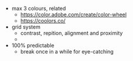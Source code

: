 - max 3 colours, related
   - https://color.adobe.com/create/color-wheel
   - https://coolors.co/
- grid system
   - contrast, repition, alignment and proximity
   - 
- 100% predictable
   - break once in a while for eye-catching
